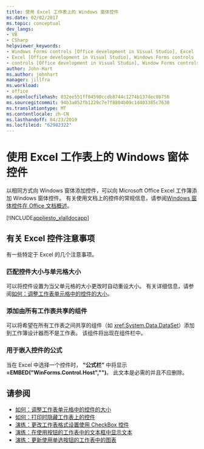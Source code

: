 ```yaml
---
title: 使用 Excel 工作表上的 Windows 窗体控件
ms.date: 02/02/2017
ms.topic: conceptual
dev_langs:
- VB
- CSharp
helpviewer_keywords:
- Windows Forms controls [Office development in Visual Studio], Excel
- Excel [Office development in Visual Studio], Windows Forms controls
- controls [Office development in Visual Studio], Window Forms controls
author: John-Hart
ms.author: johnhart
manager: jillfra
ms.workload:
- office
ms.openlocfilehash: 032ee551ff04590ccdb8744c1274b137dec0b756
ms.sourcegitcommit: 94b3a052fb1229c7e7f8804b09c1d403385c7630
ms.translationtype: MT
ms.contentlocale: zh-CN
ms.lasthandoff: 04/23/2019
ms.locfileid: "62982322"
---
```

# <a name="use-windows-forms-controls-on-excel-worksheets"></a>使用 Excel 工作表上的 Windows 窗体控件
  以相同方式向 Windows 窗体添加控件，可以向 Microsoft Office Excel 工作簿添加 Windows 窗体控件。 有关使用文档上的控件的常规信息，请参阅[Windows 窗体控件在 Office 文档概述](../vsto/windows-forms-controls-on-office-documents-overview.md)。

 [!INCLUDE[appliesto_xlalldocapp](../vsto/includes/appliesto-xlalldocapp-md.md)]

## <a name="control-considerations-for-excel"></a>有关 Excel 控件注意事项
 有一些特定于 Excel 的几个注意事项。

### <a name="match-control-size-to-cell-size"></a>匹配控件大小与单元格大小
 可以将控件设置为当父单元格的大小更改时自动重设大小。 有关详细信息，请参阅[如何：调整工作表单元格中的控件的大小](../vsto/how-to-resize-controls-within-worksheet-cells.md)。

### <a name="add-components-that-are-shared-by-all-worksheets"></a>添加由所有工作表共享的组件
 可以将希望在所有工作表之间共享的组件（如 <xref:System.Data.DataSet>）添加到工作簿设计器而不是工作表。 该组件将出现在组件栏中。

### <a name="formula-for-embedding-controls"></a>用于嵌入控件的公式
 当在 Excel 中选择一个控件时， **“公式栏”** 中将显示 **=EMBED("WinForms.Control.Host","")**。 此文本是必需的并且不应删除。

## <a name="see-also"></a>请参阅
- [如何：调整工作表单元格中的控件的大小](../vsto/how-to-resize-controls-within-worksheet-cells.md)
- [如何：打印时隐藏工作表上的控件](../vsto/how-to-hide-controls-on-worksheets-when-printing.md)
- [演练：更改工作表格式设置使用 CheckBox 控件](../vsto/walkthrough-changing-worksheet-formatting-using-checkbox-controls.md)
- [演练：在使用按钮的工作表中的文本框中显示文本](../vsto/walkthrough-displaying-text-in-a-text-box-in-a-worksheet-using-a-button.md)
- [演练：更新使用单选按钮的工作表中的图表](../vsto/walkthrough-updating-a-chart-in-a-worksheet-using-radio-buttons.md)
